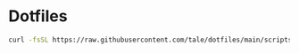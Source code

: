 # Dotfiles

```sh
curl -fsSL https://raw.githubusercontent.com/tale/dotfiles/main/scripts/setup.sh | bash -
```
